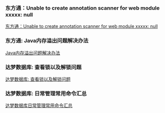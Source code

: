 ### 东方通：Unable to create annotation scanner for web module xxxxx: null

[东方通：Unable to create annotation scanner for web module xxxxx: null](https://blog.csdn.net/weixin_39495761/article/details/128339497?spm=1001.2014.3001.5502)

### 东方通: Java内存溢出问题解决办法

[Java内存溢出问题解决办法](https://blog.csdn.net/realwangpu/article/details/109513293?spm=1001.2014.3001.5502)
 
### 达梦数据库: 查看锁以及解锁问题

[达梦数据库: 查看锁以及解锁问题](https://blog.csdn.net/ljcc122/article/details/109094948)
 
### 达梦数据库: 日常管理常用命令汇总

[达梦数据库日常管理常用命令汇总](http://blog.itpub.net/31403259/viewspace-2787215/)
